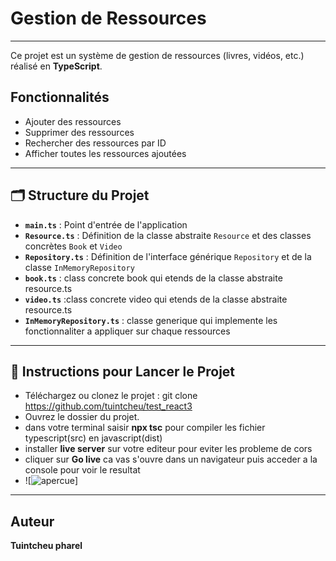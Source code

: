 # Gestion de Ressources

---

Ce projet est un système de gestion de ressources (livres, vidéos, etc.) réalisé en **TypeScript**.

## Fonctionnalités

- Ajouter des ressources
- Supprimer des ressources
- Rechercher des ressources par ID
- Afficher toutes les ressources ajoutées

---

## 🗂️ Structure du Projet

- **`main.ts`** : Point d'entrée de l'application
- **`Resource.ts`** : Définition de la classe abstraite `Resource` et des classes concrètes `Book` et `Video`
- **`Repository.ts`** : Définition de l'interface générique `Repository` et de la classe `InMemoryRepository`
- **`book.ts`** : class concrete book qui etends de la classe abstraite resource.ts
- **`video.ts`** :class concrete video qui etends de la classe abstraite resource.ts
- **`InMemoryRepository.ts`** : classe generique qui implemente les fonctionnaliter a appliquer sur chaque ressources

---

## 🚀 Instructions pour Lancer le Projet

- Téléchargez ou clonez le projet :
  git clone https://github.com/tuintcheu/test_react3
- Ouvrez le dossier du projet.
- dans votre terminal saisir **npx tsc** pour compiler les fichier typescript(src) en javascript(dist)
- installer **live server** sur votre editeur pour eviter les probleme de cors
- cliquer sur **Go live** ca vas s'ouvre dans un navigateur puis acceder a la console pour voir le resultat
- ![![apercue](<assets/petit système de gestion de ressources - Google Chrome 2025-08-26 14_48_06.png>)]

---

## Auteur

**Tuintcheu pharel**
